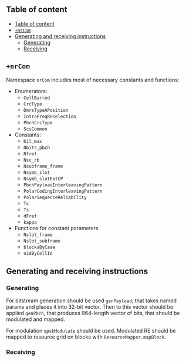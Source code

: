## Table of content

- [Table of content](#table-of-content)
- [`+nrCom`](#nrcom)
- [Generating and receiving instructions](#generating-and-receiving-instructions)
  - [Generating](#generating)
  - [Receiving](#receiving)

## `+nrCom`

Namespace `nrCom` includes most of necessary constants and functions:

- Enumerators:
  - `CellBarred`
  - `CrcType`
  - `DmrsTypeAPosition`
  - `IntraFreqReselection`
  - `PbchCrcType`
  - `ScsCommon`
- Constants:
  - `Kil_max`
  - `Nbits_pbch`
  - `Nfref`
  - `Nsc_rb`
  - `Nsubframe_frame`
  - `Nsymb_slot`
  - `Nsymb_slotExtCP`
  - `PbchPayloadInterleavingPattern`
  - `PolarCodingInterleavingPattern`
  - `PolarSequenceReliability`
  - `Tc`
  - `Ts`
  - `dFref`
  - `kappa`
- Functions for constant parameters
  - `Nslot_frame`
  - `Nslot_subframe`
  - `blocksByCase`
  - `nidByCellId`

## Generating and receiving instructions

### Generating

For bitstream generation should be used `genPayload`, that takes named params and places it into 32-bit vector. Then to this vector should be applied `genPbch`, that produces 864-length vector of bits, that should be modulated and mapped.

For modulation `qpskModulate` should be used. Modulated RE should be mapped to resource grid on blocks with `ResourceMapper.mapBlock`.

### Receiving
